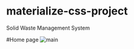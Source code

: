 # materialize-css-project
Solid Waste Management System

#Home page
![main](https://user-images.githubusercontent.com/31385418/31784749-790f0a22-b520-11e7-9f55-c5defd75b709.JPG)
